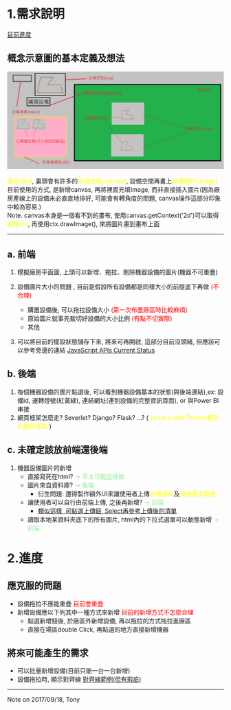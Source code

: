 # 1.需求說明

[目前進度](./index.html)

## 概念示意圖的基本定義及想法
![如果看到這句話, 代表圖片不見了, 請自行開啟Illustration.jpg](./img/Illustration.jpg)



<font color="yellow">廠區(div)</font>, 裏頭會有許多的<font color="yellow">設備空間(canvas)</font>, 設備空間再畫上<font color="yellow">設備圖片(image)</font> <br />
目前使用的方式, 是新增canvas, 再將裡面充填Image, 而非直接插入圖片(因為廠房產線上的設備未必直直地排好, 可能會有轉角度的問題, canvas操作這部分印象中較為容易.) <br />
Note. canvas本身是一個看不到的畫布, 使用canvas.getContext('2d')可以取得<font color="yellow">畫筆ctx</font>, 再使用ctx.drawImage(), 來將圖片畫到畫布上面

---

## a. 前端
1. 模擬廠房平面圖, 上頭可以新增、拖拉、刪除機器設備的圖片(機器不可重疊)
2. 設備圖片大小的問題 , 目前是假設所有設備都是同樣大小的前提底下再做 <font color="red"> (不合理)</font>
    - 購置設備後, 可以拖拉設備大小  <font color="red"> (第一次布置廠區時比較麻煩)</font>
    - 原始圖片就事先裁切好設備的大小比例 <font color="red"> (有點不切實際)</font>
    - 其他

3. 可以將目前的擺設狀態儲存下來, 將來可再開啟, 這部分目前沒頭緒, 但應該可以參考旁邊的連結 [JavaScript APIs Current Status](https://www.w3.org/standards/techs/js#w3c_all)

## b. 後端
1. 每個機器設備的圖片點選後, 可以看到機器設備基本的狀態(與後端連結),ex: 設備id, 運轉燈號(紅黃綠), 連結網址(連到設備的完整資訊頁面), or 與Power BI串接
2. 網頁框架怎麼走? Severlet? Django? Flask? ...? ( <font color="yellow">so far prefer Python體系的網頁框架</font> )

## c. 未確定該放前端還後端
1. 機器設備圖片的新增
    - 直接寫死在html? <font color="lightgreen"> -> 不太可能這樣做</font>
    - 圖片來自資料庫? <font color="lightgreen"> -> 後端</font>
        - 衍生問題: 還得製作額外UI來讓使用者上傳<font color="yellow">設備圖片</font>及<font color="yellow">設備基本屬性</font>
    - 讓使用者可以自行由前端上傳, 之後再新增? <font color="lightgreen"> -> 前端</font>  
        - [類似這樣, 可點選上傳鈕, Select再參考上傳後的清單](http://knuckles.disp.cc/github/imgUpload/imgUpload.html)
    - 讀取本地某資料夾底下的所有圖片, html內的下拉式選單可以動態新增 <font color="lightgreen"> -> 前端</font>


# 2.進度

## 應克服的問題
- 設備拖拉不應能重疊 <font color="red"> 目前會重疊 </font>
- 新增設備應以下列其中一種方式來新增 <font color="red"> 目前的新增方式不怎麼合理 </font>
    - 點選新增鈕後, 於廠區外新增設備, 再以拖拉的方式拖拉進廠區
    - 直接在場區double Click, 再點選的地方直接新增機器


## 將來可能產生的需求
- 可以批量新增設備(目前只能一台一台新增)
- 設備拖拉時, 顯示對齊線 [對齊線範例(但有瑕疵)](http://runjs.cn/code/7woaho1m)

--- 
Note on 2017/09/18, Tony